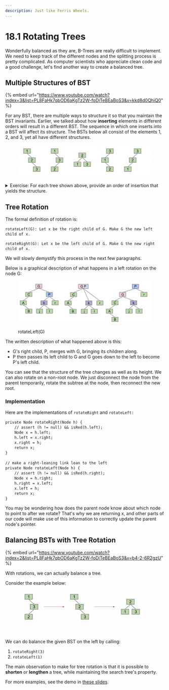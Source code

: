```yaml
---
description: Just like Ferris Wheels.
---
```


# 18.1 Rotating Trees

Wonderfully balanced as they are, B-Trees are really difficult to implement. We need to keep track of the different nodes and the splitting process is pretty complicated. As computer scientists who appreciate clean code and a good challenge, let's find another way to create a balanced tree.

## Multiple Structures of BST

{% embed url="https://www.youtube.com/watch?index=3&list=PL8FaHk7qbOD6aKgTz2W-foDiTeBEaBoS3&v=kkd8d0QhiQ0" %}

For any BST, there are multiple ways to structure it so that you maintain the BST invariants. Earlier, we talked about how **inserting** elements in different orders will result in a different BST. The sequence in which one inserts into a BST will affect its structure. The BSTs below all consist of the elements 1, 2, and 3, yet all have different structures.&#x20;

<figure><img src="../.gitbook/assets/Screen Shot 2023-02-27 at 7.32.00 PM.png" alt=""><figcaption></figcaption></figure>

<details>

<summary>Exercise:  For each tree shown above, provide an order of insertion that yields the structure.</summary>

1. insert(1), insert(2), insert(3)
2. insert(1), insert(3), insert(2)
3. insert(2), insert(1), insert(3) or insert(2), insert(3), insert(1)
4. insert(3), insert(1), insert(2)
5. insert(3), insert(2), insert(1)

</details>

## Tree Rotation

The formal definition of rotation is:

```
rotateLeft(G): Let x be the right child of G. Make G the new left child of x.
```

```
rotateRight(G): Let x be the left child of G. Make G the new right child of x.
```

We will slowly demystify this process in the next few paragraphs.

Below is a graphical description of what happens in a left rotation on the node G:

<figure><img src="../.gitbook/assets/Screen Shot 2023-02-27 at 7.38.06 PM.png" alt=""><figcaption><p>rotateLeft(G)</p></figcaption></figure>

The written description of what happened above is this:

* G's right child, P, merges with G, bringing its children along.
* P then passes its left child to G and G goes down to the left to become P's left child.

You can see that the structure of the tree changes as well as its height. We can also rotate on a non-root node. We just disconnect the node from the parent temporarily, rotate the subtree at the node, then reconnect the new root.

### Implementation

Here are the implementations of `rotateRight` and `rotateLeft:`

```
private Node rotateRight(Node h) {
    // assert (h != null) && isRed(h.left);
    Node x = h.left;
    h.left = x.right;
    x.right = h;
    return x;
}

// make a right-leaning link lean to the left
private Node rotateLeft(Node h) {
    // assert (h != null) && isRed(h.right);
    Node x = h.right;
    h.right = x.left;
    x.left = h;
    return x;
}
```

You may be wondering how does the parent node know about which node to point to after we rotate? That's why we are returning x, and other parts of our code will make use of this information to correctly update the parent node's pointer.

## Balancing BSTs with Tree Rotation

{% embed url="https://www.youtube.com/watch?index=2&list=PL8FaHk7qbOD6aKgTz2W-foDiTeBEaBoS3&v=b4-2-6R2gzU" %}

With rotations, we can actually balance a tree.&#x20;

Consider the example below:

<figure><img src="../.gitbook/assets/image (90).png" alt=""><figcaption></figcaption></figure>

We can do balance the given BST on the left by calling:

1. `rotateRight(3)`
2. `rotateLeft(1)`

The main observation to make for tree rotation is that it is possible to **shorten** or **lengthen** a tree, while maintaining the search tree's property.

For more examples, see the demo in [these slides](https://docs.google.com/presentation/d/1pfkQENfIBwiThGGFVO5xvlVp7XAUONI2BwBqYxib0A4/edit#slide=id.g465b5392c_00).
